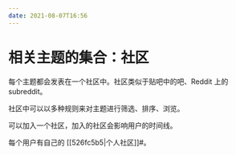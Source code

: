 ```yaml
---
date: 2021-08-07T16:56
---
```


# 相关主题的集合：社区

每个主题都会发表在一个社区中。社区类似于贴吧中的吧、Reddit 上的 subreddit。

社区中可以以多种规则来对主题进行筛选、排序、浏览。

可以加入一个社区，加入的社区会影响用户的时间线。

每个用户有自己的 [[526fc5b5|个人社区]]#。
